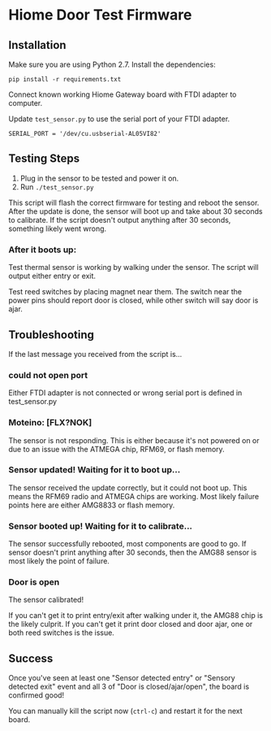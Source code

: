 # Hiome Door Test Firmware

## Installation

Make sure you are using Python 2.7. Install the dependencies:

    pip install -r requirements.txt

Connect known working Hiome Gateway board with FTDI adapter to computer.

Update `test_sensor.py` to use the serial port of your FTDI adapter.

    SERIAL_PORT = '/dev/cu.usbserial-AL05VI82'

## Testing Steps

1. Plug in the sensor to be tested and power it on.
2. Run `./test_sensor.py`

This script will flash the correct firmware for testing and reboot the sensor. After the update is done, the sensor will boot up and take about 30 seconds to calibrate. If the script doesn't output anything after 30 seconds, something likely went wrong.

### After it boots up:

Test thermal sensor is working by walking under the sensor. The script will output either entry or exit.

Test reed switches by placing magnet near them. The switch near the power pins should report door is closed, while other switch will say door is ajar.

## Troubleshooting

If the last message you received from the script is...

### could not open port

Either FTDI adapter is not connected or wrong serial port is defined in test_sensor.py

### Moteino: [FLX?NOK]

The sensor is not responding. This is either because it's not powered on or due to an issue with the ATMEGA chip, RFM69, or flash memory.

### Sensor updated! Waiting for it to boot up...

The sensor received the update correctly, but it could not boot up. This means the RFM69 radio and ATMEGA chips are working. Most likely failure points here are either AMG8833 or flash memory.

### Sensor booted up! Waiting for it to calibrate...

The sensor successfully rebooted, most components are good to go. If sensor doesn't print anything after 30 seconds, then the AMG88 sensor is most likely the point of failure.

### Door is open

The sensor calibrated!

If you can't get it to print entry/exit after walking under it, the AMG88 chip is the likely culprit. If you can't get it print door closed and door ajar, one or both reed switches is the issue.

## Success

Once you've seen at least one "Sensor detected entry" or "Sensory detected exit" event and all 3 of "Door is closed/ajar/open", the board is confirmed good!

You can manually kill the script now (`ctrl-c`) and restart it for the next board.
